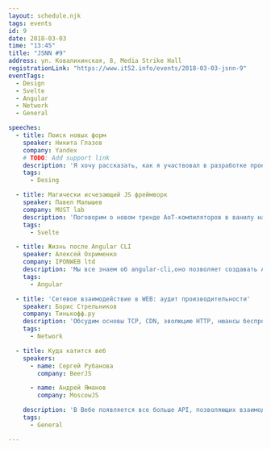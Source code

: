 ```yaml
---
layout: schedule.njk
tags: events
id: 9
date: 2018-03-03
time: "13:45"
title: "JSNN #9"
address: ул. Ковалихинская, 8, Media Strike Hall
registrationLink: "https://www.it52.info/events/2018-03-03-jsnn-9"
eventTags:
  - Design
  - Svelte
  - Angular
  - Network
  - General

speeches:
  - title: Поиск новых форм
    speaker: Никита Глазов
    company: Yandex
    # TODO: Add support link
    description: 'Я хочу рассказать, как я участвовал в разработке проекта "Поиск новых форм" от Яндеска ([ya.ru/design](https://ya.ru/design))'
    tags:
      - Desing

  - title: Магически исчезающий JS фреймворк
    speaker: Павел Малышев
    company: MUST lab
    description: 'Поговорим о новом тренде AoT-компиляторов в ванилу на примере SvelteJS'
    tags:
      - Svelte

  - title: Жизнь после Angular CLI
    speaker: Алексей Охрименко
    company: IPONWEB ltd
    description: 'Мы все знаем об angular-cli,оно позволяет создавать Angular приложения вызовом пары команд. Но что делать когда приложение создано? Нам нужна библиотека компонентов. Мы обсудим инструменты которые позволят нам создать множество компонентов и тестов практически автоматически.'
    tags:
      - Angular

  - title: 'Сетевое взаимодействие в WEB: аудит производительности'
    speaker: Борис Стрельников
    company: Тинькофф.ру
    description: 'Обсудим основы TCP, CDN, эволюцию HTTP, нюансы беспроводных сетей, покажем как внедрить аудит сетевого взаимодейтсвия для сайта и закончим кратким обзором полезных инструментов и утилит.'
    tags:
      - Network

  - title: Куда катится веб
    speakers:
      - name: Cергей Рубанова
        company: BeerJS

      - name: Андрей Яманов
        company: MoscowJS

    description: 'В Вебе появляется все больше API, позволяющих взаимодействовать с железом и приближающих веб-приложения к приложениям нативным. Такие технологие как PWA, WebAssembly, Houdini, разделяемая память, Worklet’ы просто не могут не изменить наши подходы к написанию приложений. Попробуем разобраться как будет выглядеть веб будущего и как к этому подготовиться нам, разработчикам'
    tags:
      - General

---
```


<!-- Привет, друзья!

Настало время встретиться вновь и поговорить про самое важное и интересное. :)

Мероприятие проводится при поддержке «[Hippo Technologies](https://www.hellohippo.com/)».


## Ребята, пожалуйста возьмите с собой документы (необходимы для охраны БЦ).


----

Есть идеи или предложения? Хочешь что-то рассказать?
Пишите мне в [telegram](https://t.me/r3nya) или [почту](mailto:hello-jsnn@pm.me).

Приходите, будет интересно! -->
